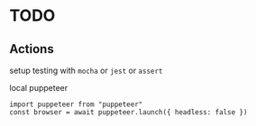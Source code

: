 # TODO

## Actions
setup testing with `mocha` or `jest` or `assert`

local puppeteer
```
import puppeteer from "puppeteer"
const browser = await puppeteer.launch({ headless: false })
```